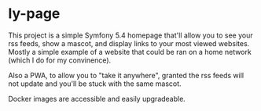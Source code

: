 # ly-page

This project is a simple Symfony 5.4 homepage that'll allow you to see your rss feeds, show a mascot, and display links to your most viewed websites.
Mostly a simple example of a website that could be ran on a home network (which I do for my convinence).

Also a PWA, to allow you to "take it anywhere", granted the rss feeds will not update and you'll be stuck with the same mascot.

Docker images are accessible and easily upgradeable.
